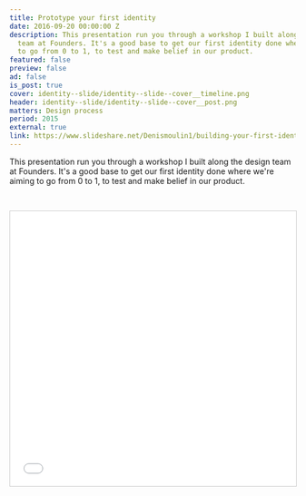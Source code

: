 ```yaml
---
title: Prototype your first identity
date: 2016-09-20 00:00:00 Z
description: This presentation run you through a workshop I built along the design
  team at Founders. It's a good base to get our first identity done where we're aiming
  to go from 0 to 1, to test and make belief in our product.
featured: false
preview: false
ad: false
is_post: true
cover: identity--slide/identity--slide--cover__timeline.png
header: identity--slide/identity--slide--cover__post.png
matters: Design process
period: 2015
external: true
link: https://www.slideshare.net/Denismoulin1/building-your-first-identity
---
```


This presentation run you through a workshop I built along the design team at Founders. It's a good base to get our first identity done where we're aiming to go from 0 to 1, to test and make belief in our product.

<iframe src="//www.slideshare.net/slideshow/embed_code/key/f7TIfMp4K2sOBg" width="595" height="485" frameborder="0" marginwidth="0" marginheight="0" scrolling="no" style="border:1px solid #CCC; border-width:1px; margin:30px auto; max-width: 100%;" allowfullscreen></iframe>
